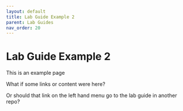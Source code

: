 ```yaml
---
layout: default
title: Lab Guide Example 2
parent: Lab Guides
nav_order: 20
---
```

# Lab Guide Example 2

This is an example page

What if some links or content were here?

Or should that link on the left hand menu go to the lab guide in another repo? 

